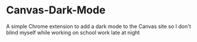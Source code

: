 # Canvas-Dark-Mode

A simple Chrome extension to add a dark mode to the Canvas site so I don't blind myself while working on school work late at night
